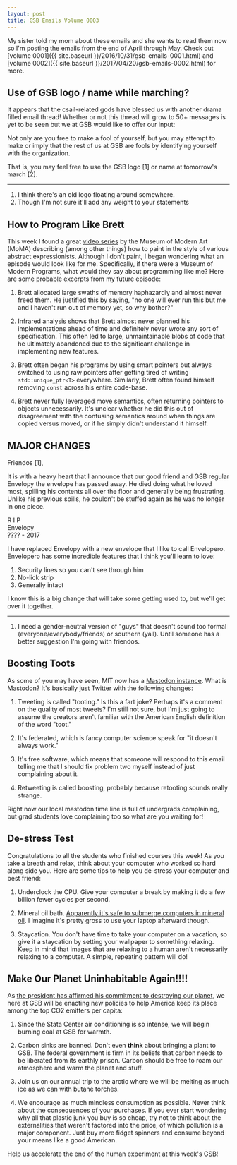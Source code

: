 ```yaml
---
layout: post
title: GSB Emails Volume 0003
---
```


My sister told my mom about these emails and she wants to read them now so I'm
posting the emails from the end of April through May.
Check out [volume 0001]({{ site.baseurl }}/2016/10/31/gsb-emails-0001.html) and
[volume 0002]({{ site.baseurl }}/2017/04/20/gsb-emails-0002.html) for more.

## Use of GSB logo / name while marching? ##
It appears that the csail-related gods have blessed us with another
drama filled email thread!  Whether or not this thread will grow to 50+
messages is yet to be seen but we at GSB would like to offer our input:

Not only are you free to make a fool of yourself, but you  may attempt
to make or imply that the rest of us at GSB are fools by identifying
yourself with the organization.

That is, you may feel free to use the GSB logo [1] or name at tomorrow's
march [2].

---

1.  I think there's an old logo floating around somewhere.
2.  Though I'm not sure it'll add any weight to your statements

## How to Program Like Brett ##
This week I found a great [video
series](https://www.youtube.com/playlist?list=PLfYVzk0sNiGEZXlIltPP7Yy_s5gTM7hf8)
by the Museum of Modern Art
(MoMA) describing (among other things) how to paint in the style of
various abstract expressionists.  Although I don't paint, I began
wondering what an episode would look like for me.  Specifically, if
there were a Museum of Modern Programs, what would they say about
programming like me?  Here are some probable excerpts from my future
episode:

1. Brett allocated large swaths of memory haphazardly and almost never
freed them.  He justified this by saying, "no one will ever run this but
me and I haven't run out of memory yet, so why bother?"

2. Infrared analysis shows that Brett almost never planned his
implementations ahead of time and definitely never wrote any sort of
specification.  This often led to large, unmaintainable blobs of code
that he ultimately abandoned due to the significant challenge in
implementing new features.

3. Brett often began his programs by using smart pointers but always
switched to using raw pointers after getting tired of writing
`std::unique_ptr<T>` everywhere.  Similarly, Brett often found himself
removing `const` across his entire code-base.

4. Brett never fully leveraged move semantics, often returning pointers
to objects unnecessarily.  It's unclear whether he did this out of
disagreement with the confusing semantics around when things are copied
versus moved, or if he simply didn't understand it himself.


## MAJOR CHANGES ##
Friendos [1],

It is with a heavy heart that I announce that our good friend and GSB
regular Envelopy the envelope has passed away.  He died doing what he
loved most, spilling his contents all over the floor and generally being
frustrating.  Unlike his previous spills, he couldn't be stuffed again
as he was no longer in one piece.

R I P  
Envelopy  
???? - 2017

I have replaced Envelopy with a new envelope that I like to call
Envelopero.  Envelopero has some incredible features that I think you'll
learn to love:

1.  Security lines so you can't see through him
2.  No-lick strip
3.  Generally intact

I know this is a big change that will take some getting used to, but
we'll get over it together.

---

1.  I need a gender-neutral version of "guys" that doesn't sound too
formal (everyone/everybody/friends) or southern (yall).  Until someone
has a better suggestion I'm going with friendos.

## Boosting Toots ##
As some of you may have seen, MIT now has a [Mastodon
instance](https://mastodon.mit.edu).  What is Mastodon?  It's basically just
Twitter with the following changes:

1. Tweeting is called "tooting."  Is this a  fart joke?  Perhaps it's a
comment on the quality of most tweets?  I'm still not sure, but I'm just
going to assume the creators aren't familiar with the American English
definition of the word "toot."

2. It's federated, which is fancy computer science speak for "it doesn't
always work."

3. It's free software, which means that someone will respond to this
email telling me that I should fix problem two myself instead of just
complaining about it.

4. Retweeting is called boosting, probably because retooting sounds
really strange.

Right now our local mastodon time line is full of undergrads
complaining, but grad students love complaining too so what are you
waiting for!

## De-stress Test ##
Congratulations to all the students who finished courses this week!  As
you take a breath and relax, think about your computer who worked so
hard along side you.  Here are some tips to help you de-stress your
computer and best friend:

1. Underclock the CPU.  Give your computer a break by making it do a few
billion fewer cycles per second.

2. Mineral oil bath.  [Apparently it's safe to submerge computers in mineral
   oil](https://www.pugetsystems.com/submerged.php).  I imagine it's pretty
gross to use your laptop afterward though.

3. Staycation.  You don't have time to take your computer on a vacation,
so give it a staycation by setting your wallpaper to something relaxing.
 Keep in mind that images that are relaxing to a human aren't
necessarily relaxing to a computer.  A simple, repeating pattern will do!

## Make Our Planet Uninhabitable Again!!!! ##
As [the president has affirmed his commitment to destroying our planet](
https://www.nytimes.com/2017/06/01/climate/trump-paris-climate-agreement.html),
we here at GSB will be enacting new policies to help America keep
its place among the top CO2 emitters per capita:

1.  Since the Stata Center air conditioning is so intense, we will begin
burning coal at GSB for warmth.

2.  Carbon sinks are banned.  Don't even **think** about bringing a plant
to GSB.  The federal government is firm in its beliefs that carbon needs
to be liberated from its earthly prison.  Carbon should be free to roam
our atmosphere and warm the planet and stuff.

3.  Join us on our annual trip to the arctic where we will be melting as
much ice as we can with butane torches.

4.  We encourage as much mindless consumption as possible.  Never think
about the consequences of your purchases.  If you ever start wondering
why all that plastic junk you buy is so cheap, try not to think about
the externalities that weren't factored into the price, of which
pollution is a major component.  Just buy more fidget spinners and
consume beyond your means like a good American.

Help us accelerate the end of the human experiment at this week's GSB!
